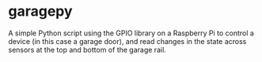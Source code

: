 # garagepy
A simple Python script using the GPIO library on a Raspberry Pi to control a device (in this case a garage door), and read changes in the state across sensors at the top and bottom of the garage rail.
